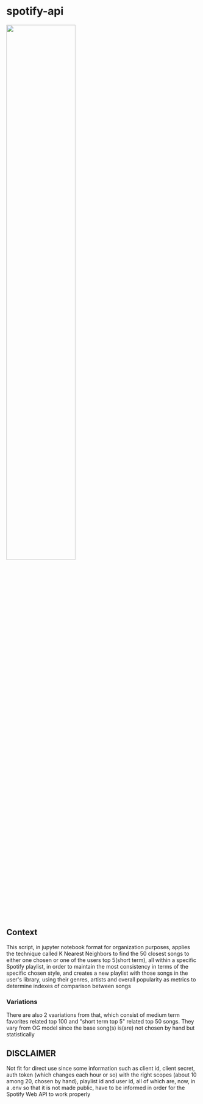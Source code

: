 # spotify-api

<img src='https://storage.googleapis.com/pr-newsroom-wp/1/2018/11/Spotify_Logo_CMYK_Green.png' width='60%'>

## Context
This script, in jupyter notebook format for organization purposes, applies the technique called K Nearest Neighbors to find the 50 closest songs to either one chosen or one of the users top 5(short term), all within a specific Spotify playlist, in order to maintain the most consistency in terms of the specific chosen style, and creates a new playlist with those songs in the user's library, using their genres, artists and overall popularity as metrics to determine indexes of comparison between songs

### Variations
There are also 2 vaariations from that, which consist of medium term favorites related top 100 and "short term top 5" related top 50 songs. They vary from OG model since the base song(s) is(are) not chosen by hand but statistically

## DISCLAIMER ##
Not fit for direct use since some information such as client id, client secret, auth token (which changes each hour or so) with the right scopes (about 10 among 20, chosen by hand), playlist id and user id, all of which are, now, in a .env so that it is not made public, have to be informed in order for the Spotify Web API to work properly
